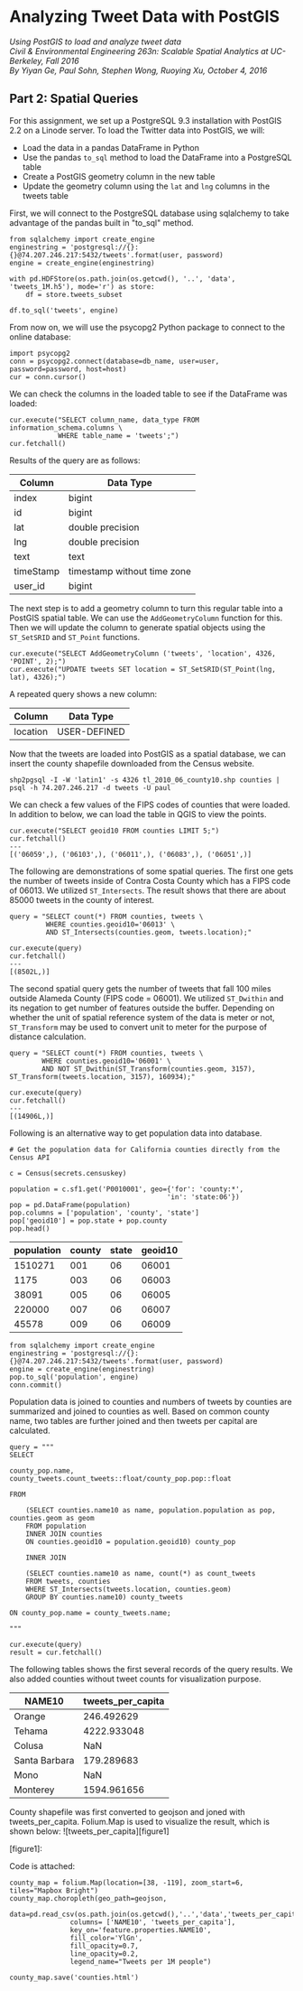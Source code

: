 # Analyzing Tweet Data with PostGIS 

*Using PostGIS to load and analyze tweet data  
Civil & Environmental Engineering 263n: Scalable Spatial Analytics at UC-Berkeley, Fall 2016  
By Yiyan Ge, Paul Sohn, Stephen Wong, Ruoying Xu, October 4, 2016*

## Part 2: Spatial Queries

For this assignment, we set up a PostgreSQL 9.3 installation with PostGIS 2.2 on a Linode server.
To load the Twitter data into PostGIS, we will:

* Load the data in a pandas DataFrame in Python
* Use the pandas `to_sql` method to load the DataFrame into a PostgreSQL table
* Create a PostGIS geometry column in the new table
* Update the geometry column using the `lat` and `lng` columns in the tweets table 

First, we will connect to the PostgreSQL database using sqlalchemy to take advantage of 
the pandas built in "to_sql" method.

```
from sqlalchemy import create_engine
enginestring = 'postgresql://{}:{}@74.207.246.217:5432/tweets'.format(user, password)
engine = create_engine(enginestring)

with pd.HDFStore(os.path.join(os.getcwd(), '..', 'data', 'tweets_1M.h5'), mode='r') as store:
    df = store.tweets_subset

df.to_sql('tweets', engine)
```

From now on, we will use the psycopg2 Python package to connect to the online database:

```
import psycopg2
conn = psycopg2.connect(database=db_name, user=user, password=password, host=host)
cur = conn.cursor()
```

We can check the columns in the loaded table to see if the DataFrame was loaded:

```
cur.execute("SELECT column_name, data_type FROM information_schema.columns \
            WHERE table_name = 'tweets';")
cur.fetchall()
```

Results of the query are as follows:

Column | Data Type
--- | ---
index | bigint
 id | bigint
 lat | double precision
 lng | double precision
 text | text
 timeStamp | timestamp without time zone
 user_id | bigint

The next step is to add a geometry column to turn this regular table into a 
PostGIS spatial table. We can use the `AddGeometryColumn` function for this.
Then we will update the column to generate spatial objects using the 
`ST_SetSRID` and `ST_Point` functions.

```
cur.execute("SELECT AddGeometryColumn ('tweets', 'location', 4326, 'POINT', 2);")
cur.execute("UPDATE tweets SET location = ST_SetSRID(ST_Point(lng, lat), 4326);")
```

A repeated query shows a new column:

Column | Data Type
--- | ---
location | USER-DEFINED

Now that the tweets are loaded into PostGIS as a spatial database, we can insert the county shapefile
downloaded from the Census website. 

```
shp2pgsql -I -W 'latin1' -s 4326 tl_2010_06_county10.shp counties | psql -h 74.207.246.217 -d tweets -U paul
```

We can check a few values of the FIPS codes of counties that were loaded. In addition to below,
we can load the table in QGIS to view the points.

```
cur.execute("SELECT geoid10 FROM counties LIMIT 5;")
cur.fetchall()
---
[('06059',), ('06103',), ('06011',), ('06083',), ('06051',)]
```

The following are demonstrations of some spatial queries. The first one gets the number of tweets inside 
of Contra Costa County which has a FIPS code of 06013. We utilized `ST_Intersects`.
The result shows that there are about 85000 tweets in the county of interest.

```
query = "SELECT count(*) FROM counties, tweets \
         WHERE counties.geoid10='06013' \
         AND ST_Intersects(counties.geom, tweets.location);"

cur.execute(query)
cur.fetchall()
---
[(8502L,)]
```
The second spatial query gets the number of tweets that fall 100 miles outside 
Alameda County (FIPS code = 06001). We utilized `ST_Dwithin` and its negation to get number of features outside the buffer.
Depending on whether the unit of spatial reference system of the data is meter or not, `ST_Transform` may be used to convert unit to meter
for the purpose of distance calculation.

```
query = "SELECT count(*) FROM counties, tweets \
        WHERE counties.geoid10='06001' \
        AND NOT ST_Dwithin(ST_Transform(counties.geom, 3157), ST_Transform(tweets.location, 3157), 160934);"

cur.execute(query)
cur.fetchall()
---
[(14906L,)]
```

Following is an alternative way to get population data into database.

```
# Get the population data for California counties directly from the Census API 

c = Census(secrets.censuskey)

population = c.sf1.get('P0010001', geo={'for': 'county:*',
                                       'in': 'state:06'})
pop = pd.DataFrame(population)
pop.columns = ['population', 'county', 'state']
pop['geoid10'] = pop.state + pop.county
pop.head()
```

population | county | state | geoid10
--- | --- | --- | ---
1510271 | 001 | 06 | 06001
1175 | 003 | 06 | 06003
38091 | 005 | 06 | 06005
220000 | 007 | 06 | 06007
45578 | 009 | 06 | 06009

```
from sqlalchemy import create_engine
enginestring = 'postgresql://{}:{}@74.207.246.217:5432/tweets'.format(user, password)
engine = create_engine(enginestring)
pop.to_sql('population', engine)
conn.commit()
```

Population data is joined to counties and numbers of tweets by counties are summarized and joined to counties
as well. Based on common county name, two tables are further joined and then tweets per capital are calculated.

```
query = """
SELECT 

county_pop.name, 
county_tweets.count_tweets::float/county_pop.pop::float

FROM

    (SELECT counties.name10 as name, population.population as pop, counties.geom as geom 
    FROM population 
    INNER JOIN counties 
    ON counties.geoid10 = population.geoid10) county_pop
    
    INNER JOIN

    (SELECT counties.name10 as name, count(*) as count_tweets 
    FROM tweets, counties
    WHERE ST_Intersects(tweets.location, counties.geom)
    GROUP BY counties.name10) county_tweets

ON county_pop.name = county_tweets.name;

"""

cur.execute(query)
result = cur.fetchall()
```
The following tables shows the first several records of the query results. We also added counties without tweet
counts for visualization purpose.

NAME10 | tweets_per_capita
--- | ---
Orange|246.492629
Tehama|4222.933048
Colusa|NaN
Santa Barbara|179.289683
Mono|NaN
Monterey|1594.961656

County shapefile was first converted to geojson and joned with tweets_per_capita. Folium.Map is used 
to visualize the result, which is shown below:
![tweets_per_capita][figure1]

[figure1]:

Code is attached:
```
county_map = folium.Map(location=[38, -119], zoom_start=6, tiles="Mapbox Bright") 
county_map.choropleth(geo_path=geojson,
               data=pd.read_csv(os.path.join(os.getcwd(),'..','data','tweets_per_capita.csv')),
               columns= ['NAME10', 'tweets_per_capita'], 
               key_on='feature.properties.NAME10',
               fill_color='YlGn',
               fill_opacity=0.7,
               line_opacity=0.2,
               legend_name="Tweets per 1M people")

county_map.save('counties.html')
```